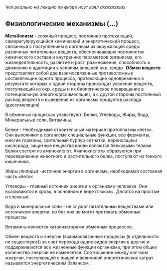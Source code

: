 ###### Чел реально на лекцию по физре ноут взял ахахахахах

## Физиологические механизмы (...)

**Метаболизм** - сложный процесс, постоянно протекающий, саморегулирующийся химический и энергетический процесс, связанный с поступлением в организм из окружающей среды различных питательных веществ, обеспечивающих постоянство химического состава и внутренних параметров организма, его жизнедеятельность, развитие и рост, размножение, способность к движению и адаптации к услоиям внешней окр. среды. **Обмен веществ** представляет собой две взаимосвязанные противоложные составляющие одного процесса, протекающие одновременно в результате которых с одной стороны происходит усвоение веществ, поступающий из окр. среды и их биологическое превращение в потенциальную энергию(ассимеляция), а с другой стороны постоянный распад веществ и выведение из организма продуктов распада (диссимеляция)

В обменных процессах учавствуют: Белки, Углеводы, Жиры, Вода, Минеральные соли, Витамины.

Белки - Необходимый строительный материал протоплазмы клеток. Они выполняют в организме специальные функции, все ферменты, многие гормоны, зрительный пурпур сетчатки, вереносщики кислорода, защитные вещества крови являются белковыми телами. Белки состоят из аминокислот. Аминокислоты образуются при переваривании животного и растительного белка, поступают из тонкого кишечника.

Жиры (липиды) -источник энергии в организме, необходимая состовная часть клеток

Углеводы - главный источник энергии в организме человека.  Они всасываются в кровь, в основном в виде глюкозы. Делятся на простые и сложные. 

Вода и минеральные соли - не служат питательныи веществами или источником энергии, но без них не могут протекать обменные процессы.

Витамины являются катализаторами обменных процессов.

Обмен веществ и энергии (взаимосвязанные процессы (в отдельности не существуют)) за счет перехода одних видов энергии в другие и поддерживаются все жизненные функции организма, при этом общее количество энергии не изменяется. Соотношение между кол-вом жнергии, поступающей с пищей и величиной энергетических затрат называется энергетическим балансом.  

